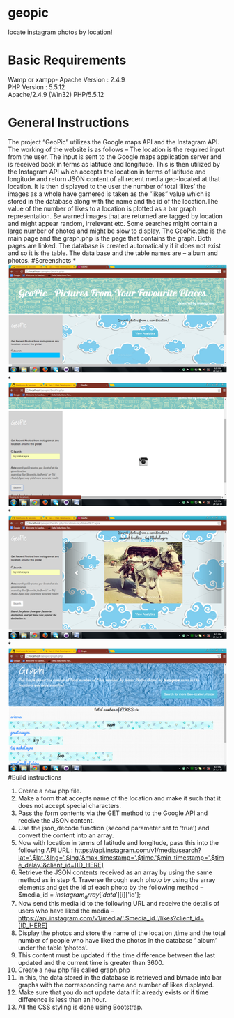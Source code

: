 # geopic
locate instagram photos by location!
# Basic Requirements
Wamp or xampp- 
Apache Version :
2.4.9   
PHP Version :
5.5.12  
Apache/2.4.9 (Win32) PHP/5.5.12
# General Instructions 
The project “GeoPic” utilizes the Google maps API and the Instagram API. The working of the website is as follows – The location is the required input from the user.  The input is sent to the Google maps application server and is received back in terms as latitude and longitude. This is then utilized by the Instagram API which accepts the location in terms of latitude and longitude   and return JSON content of all recent media geo-located at that location. It is then displayed to the user the number of total ‘likes’ the images as a whole have garnered is taken as the ”likes” value which is stored in the database along with the name and the id of the location.The value of the number of likes to a location is plotted as a bar graph representation. Be warned images that are returned are tagged by location and might appear random, irrelevant etc.  Some searches might contain a large number of photos and might be slow to display. The GeoPic.php is the main page and the graph.php is the page that contains the graph. Both pages are linked. The database is created automatically if it does not exist and so it is the table. The data base and the table names are – album and photos.
#Screenshots
*![Homepage](/Screenshots/1.png)
*![Search](/Screenshots/2.png)
*![Result](/Screenshots/3.png)
*![Graph](/Screenshots/4.png)
#Build instructions
1.	Create a new php file.
2.	Make a form that accepts name of the location and make it such that it does not accept special characters.
3.	Pass the form contents via the GET method to the Google API and receive the JSON content.
4.	Use the json_decode  function (second parameter set to ‘true’) and convert the content into an array.
5.	Now with location in terms of latitude and longitude, pass this into the following API URL :
   	https://api.instagram.com/v1/media/search?lat='.$lat.'&lng='.$lng.'&max_timestamp='.$time.'$min_timestamp='.$time_delay.'&client_id=[ID_HERE]
6.	Retrieve the JSON contents received as an array by using the same method as in step 4.
Traverse through each photo by using the array elements and get the id of each photo by the following method – $media_id = $instagram_array['data'][$i]['id'];
7.	Now send this media id to the following URL and receive the details of users who have liked the media – 
https://api.instagram.com/v1/media/'.$media_id.'/likes?client_id=[ID_HERE]
8.	Display the photos and store the name of the location ,time and the total number of people who have liked the photos in the database ’ album’ under the table ‘photos’.
9.	This content must be updated if the time difference between the last updated and the current time is greater than 3600.
10.	Create a new php file called graph.php
11.	In this, the data stored in the database is retrieved and b\made into bar graphs with the corresponding name and number of likes displayed.
12.	Make sure that you do not update data if it already exists or if time difference is less than an hour.
13.	All the CSS styling is done using Bootstrap.

